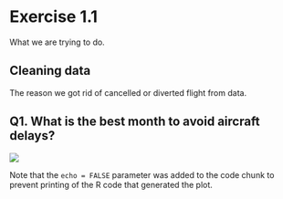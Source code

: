 Exercise 1.1
============

What we are trying to do.

Cleaning data
-------------

The reason we got rid of cancelled or diverted flight from data.

Q1. What is the best month to avoid aircraft delays?
----------------------------------------------------

![](test_files/figure-markdown_github/pressure-1.png)

Note that the `echo = FALSE` parameter was added to the code chunk to
prevent printing of the R code that generated the plot.

